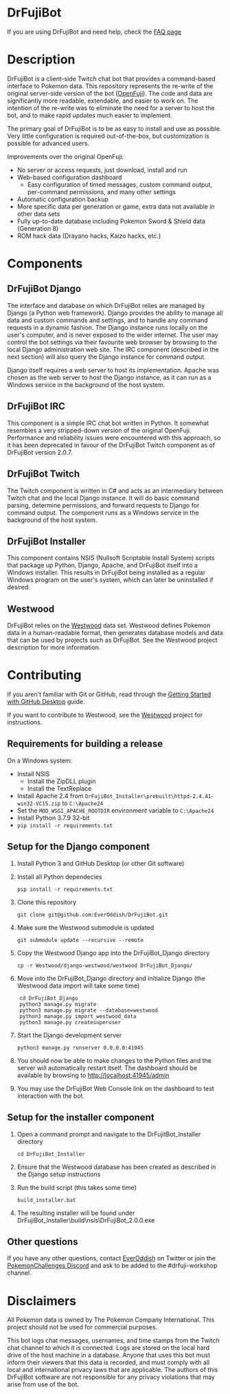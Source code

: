 # DrFujiBot

If you are using DrFujiBot and need help, check the [FAQ page](https://github.com/EverOddish/DrFujiBot/wiki/Frequently-Asked-Questions)

# Description

DrFujiBot is a client-side Twitch chat bot that provides a command-based interface to Pokemon data. This repository represents the re-write of the original server-side version of the bot ([OpenFuji](https://github.com/EverOddish/OpenFuji)). The code and data are significantly more readable, extendable, and easier to work on. The intention of the re-write was to eliminate the need for a server to host the bot, and to make rapid updates much easier to implement.

The primary goal of DrFujiBot is to be as easy to install and use as possible. Very little configuration is required out-of-the-box, but customization is possible for advanced users.

Improvements over the original OpenFuji:

 * No server or access requests, just download, install and run
 * Web-based configuration dashboard
   * Easy configuration of timed messages, custom command output, per-command permissions, and many other settings
 * Automatic configuration backup
 * More specific data per generation or game, extra data not available in other data sets
 * Fully up-to-date database including Pokemon Sword & Shield data (Generation 8)
 * ROM hack data (Drayano hacks, Kaizo hacks, etc.)

# Components

## DrFujiBot Django

The interface and database on which DrFujiBot relies are managed by Django (a Python web framework). Django provides the ability to manage all data and custom commands and settings, and to handle any command requests in a dynamic fashion. The Django instance runs locally on the user's computer, and is never exposed to the wider internet. The user may control the bot settings via their favourite web browser by browsing to the local Django administration web site. The IRC component (described in the next section) will also query the Django instance for command output.

Django itself requires a web server to host its implementation. Apache was chosen as the web server to host the Django instance, as it can run as a Windows service in the background of the host system.

## DrFujiBot IRC

This component is a simple IRC chat bot written in Python. It somewhat resembles a very stripped-down version of the original OpenFuji. Performance and reliability issues were encountered with this approach, so it has been deprecated in favour of the DrFujiBot Twitch component as of DrFujiBot version 2.0.7.

## DrFujiBot Twitch

The Twitch component is written in C# and acts as an intermediary between Twitch chat and the local Django instance. It will do basic command parsing, determine permissions, and forward requests to Django for command output. The component runs as a Windows service in the background of the host system.

## DrFujiBot Installer

This component contains NSIS (Nullsoft Scriptable Install System) scripts that package up Python, Django, Apache, and DrFujiBot itself into a Windows installer. This results in DrFujiBot being installed as a regular Windows program on the user's system, which can later be uninstalled if desired.

## Westwood

DrFujiBot relies on the [Westwood](https://github.com/EverOddish/Westwood) data set. Westwood defines Pokemon data in a human-readable format, then generates database models and data that can be used by projects such as DrFujiBot. See the Westwood project description for more information.

# Contributing

If you aren't familiar with Git or GitHub, read through the [Getting Started with GitHub Desktop](https://help.github.com/en/desktop/getting-started-with-github-desktop) guide.

If you want to contribute to Westwood, see the [Westwood](https://github.com/EverOddish/Westwood) project for instructions.

## Requirements for building a release

On a Windows system:

 * Install NSIS
   * Install the ZipDLL plugin
   * Install the TextReplace
 * Install Apache 2.4 from `DrFujiBot_Installer\prebuilt\httpd-2.4.41-win32-VC15.zip` to `C:\Apache24`
 * Set the `MOD_WSGI_APACHE_ROOTDIR` environment variable to `C:\Apache24`
 * Install Python 3.7.9 32-bit
 * `pip install -r requirements.txt`

## Setup for the Django component

1. Install Python 3 and GitHub Desktop (or other Git software)

2. Install all Python dependecies

    `pip install -r requirements.txt`

3. Clone this repository

    `git clone git@github.com:EverOddish/DrFujiBot.git`

4. Make sure the Westwood submodule is updated

    `git submodule update --recursive --remote`

5. Copy the Westwood Django app into the DrFujiBot_Django directory

    `cp -r Westwood/django-westwood/westwood DrFujiBot_Django/`

6. Move into the DrFujiBot_Django directory and initialize Django (the Westwood data import will take some time)

~~~~
    cd DrFujiBot_Django
    python3 manage.py migrate
    python3 manage.py migrate --database=westwood
    python3 manage.py import_westwood_data
    python3 manage.py createsuperuser
~~~~

7. Start the Django development server

    `python3 manage.py runserver 0.0.0.0:41945`

8. You should now be able to make changes to the Python files and the server will automatically restart itself. The dashboard should be available by browsing to [http://localhost:41945/admin](http://localhost:41945/admin)

9. You may use the DrFujiBot Web Console link on the dashboard to test interaction with the bot.

## Setup for the installer component

1. Open a command prompt and navigate to the DrFujitBot_Installer directory

    `cd DrFujiBot_Installer`

2. Ensure that the Westwood database has been created as described in the Django setup instructions

3. Run the build script (this takes some time)

    `build_installer.bat`

4. The resulting installer will be found under DrFujiBot_Installer\build\nsis\DrFujiBot_2.0.0.exe

## Other questions

If you have any other questions, contact [EverOddish](https://twitter.com/EverOddish) on Twitter or join the [PokemonChallenges Discord](http://discord.gg/pchal) and ask to be added to the #drfuji-workshop channel.

# Disclaimers

All Pokemon data is owned by The Pokemon Company International. This project should not be used for commercial purposes.

This bot logs chat messages, usernames, and time stamps from the Twitch chat channel to which it is connected. Logs are stored on the local hard drive of the host machine in a database. Anyone that uses this bot must inform their viewers that this data is recorded, and must comply with all local and international privacy laws that are applicable. The authors of this DrFujiBot software are not responsible for any privacy violations that may arise from use of the bot.
